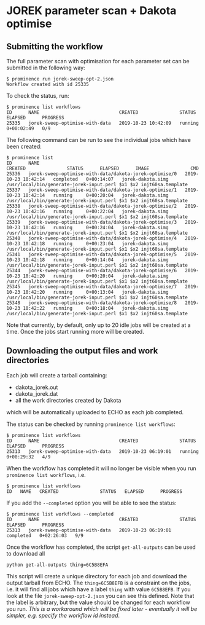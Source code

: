 # JOREK parameter scan + Dakota optimise

## Submitting the workflow
The full parameter scan with optimisation for each parameter set can be submitted in the following way:
```
$ prominence run jorek-sweep-opt-2.json
Workflow created with id 25335
```
To check the status, run:
```
$ prominence list workflows
ID      NAME                             CREATED               STATUS    ELAPSED      PROGRESS
25335   jorek-sweep-optimise-with-data   2019-10-23 10:42:09   running   0+00:02:49   0/9
```
The following command can be run to see the individual jobs which have been created:
```
$ prominence list
ID      NAME                                                     CREATED               STATUS      ELAPSED      IMAGE               CMD                                                               
25336   jorek-sweep-optimise-with-data/dakota-jorek-optimise/0   2019-10-23 10:42:14   completed   0+00:14:07   jorek-dakota.simg   /usr/local/bin/generate-jorek-input.perl $x1 $x2 injt60sa.template
25337   jorek-sweep-optimise-with-data/dakota-jorek-optimise/1   2019-10-23 10:42:14   running     0+00:20:04   jorek-dakota.simg   /usr/local/bin/generate-jorek-input.perl $x1 $x2 injt60sa.template
25338   jorek-sweep-optimise-with-data/dakota-jorek-optimise/2   2019-10-23 10:42:16   running     0+00:22:04   jorek-dakota.simg   /usr/local/bin/generate-jorek-input.perl $x1 $x2 injt60sa.template
25339   jorek-sweep-optimise-with-data/dakota-jorek-optimise/3   2019-10-23 10:42:16   running     0+00:24:04   jorek-dakota.simg   /usr/local/bin/generate-jorek-input.perl $x1 $x2 injt60sa.template
25340   jorek-sweep-optimise-with-data/dakota-jorek-optimise/4   2019-10-23 10:42:18   running     0+00:23:04   jorek-dakota.simg   /usr/local/bin/generate-jorek-input.perl $x1 $x2 injt60sa.template
25341   jorek-sweep-optimise-with-data/dakota-jorek-optimise/5   2019-10-23 10:42:18   running     0+00:14:04   jorek-dakota.simg   /usr/local/bin/generate-jorek-input.perl $x1 $x2 injt60sa.template
25344   jorek-sweep-optimise-with-data/dakota-jorek-optimise/6   2019-10-23 10:42:20   running     0+00:20:04   jorek-dakota.simg   /usr/local/bin/generate-jorek-input.perl $x1 $x2 injt60sa.template
25345   jorek-sweep-optimise-with-data/dakota-jorek-optimise/7   2019-10-23 10:42:20   running     0+00:13:04   jorek-dakota.simg   /usr/local/bin/generate-jorek-input.perl $x1 $x2 injt60sa.template
25348   jorek-sweep-optimise-with-data/dakota-jorek-optimise/8   2019-10-23 10:42:22   running     0+00:18:04   jorek-dakota.simg   /usr/local/bin/generate-jorek-input.perl $x1 $x2 injt60sa.template
```
Note that currently, by default, only up to 20 idle jobs will be created at a time. Once the jobs start running more will be created.

## Downloading the output files and work directories
Each job will create a tarball containing:
* dakota_jorek.out
* dakota_jorek.dat
* all the work directories created by Dakota

which will be automatically uploaded to ECHO as each job completed.

The status can be checked by running `prominence list workflows`:
```
$ prominence list workflows
ID      NAME                             CREATED               STATUS    ELAPSED      PROGRESS
25313   jorek-sweep-optimise-with-data   2019-10-23 06:19:01   running   0+00:29:32   4/9
```
When the workflow has completed it will no longer be visible when you run `prominence list workflows`, i.e.
```
$ prominence list workflows
ID   NAME   CREATED               STATUS   ELAPSED      PROGRESS
```
If you add the `--completed` option you will be able to see the status:
```
$ prominence list workflows --completed
ID      NAME                             CREATED               STATUS      ELAPSED      PROGRESS
25313   jorek-sweep-optimise-with-data   2019-10-23 06:19:01   completed   0+02:26:03   9/9
```

Once the workflow has completed, the script `get-all-outputs` can be used to download all
```
python get-all-outputs thing=6C5B8EFA
```
This script will create a unique directory for each job and download the output tarball from ECHO. The `thing=6C5B8EFB` is a constraint on the jobs, i.e. it will find all jobs which have a label `thing` with value `6C5B8EFB`. If you look at the file `jorek-sweep-opt-2.json` you can see this defined. Note that the label is arbitrary, but the value should be changed for each workflow you run. *This is a workaround which will be fixed later - eventually it will be simpler, e.g. specify the workflow id instead*.


